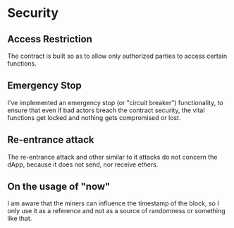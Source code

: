 # Security 

## Access Restriction

The contract is built so as to allow only authorized parties to access certain
functions.

## Emergency Stop

I've implemented an emergency stop (or "circuit breaker") functionality,
to ensure that even if bad actors breach the contract security, the
vital functions get locked and nothing gets compromised or lost. 

## Re-entrance attack

The re-entrance attack and other similar to it attacks do not concern 
the dApp, because it does not send, nor receive ethers.

## On the usage of "now"

I am aware that the miners can influence the timestamp of the block,
so I only use it as a reference and not as a source of randomness or something like that.
